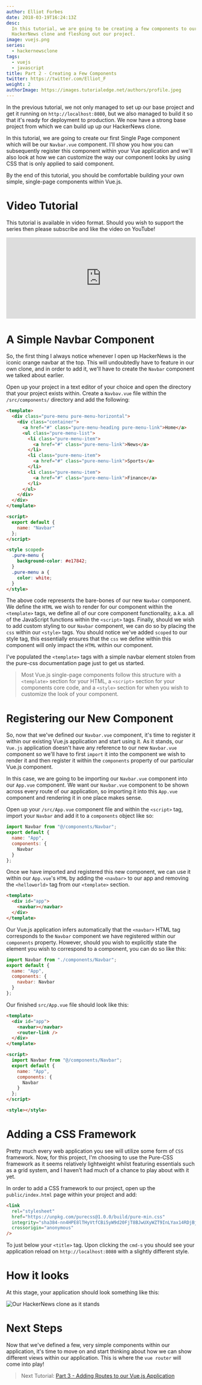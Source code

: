 ```yaml
---
author: Elliot Forbes
date: 2018-03-19T16:24:13Z
desc:
  In this tutorial, we are going to be creating a few components to our
  HackerNews clone and fleshing out our project.
image: vuejs.png
series:
  - hackernewsclone
tags:
  - vuejs
  - javascript
title: Part 2 - Creating a Few Components
twitter: https://twitter.com/Elliot_F
weight: 2
authorImage: https://images.tutorialedge.net/authors/profile.jpeg
---
```


In the previous tutorial, we not only managed to set up our base project and get
it running on `http://localhost:8080`, but we also managed to build it so that
it's ready for deployment to production. We now have a strong base project from
which we can build up up our HackerNews clone.

In this tutorial, we are going to create our first Single Page component which
will be our `Navbar.vue` component. I'll show you how you can subsequently
register this component within your Vue application and we'll also look at how
we can customize the way our component looks by using CSS that is only applied
to said component.

By the end of this tutorial, you should be comfortable building your own simple,
single-page components within Vue.js.

# Video Tutorial

This tutorial is available in video format. Should you wish to support the
series then please subscribe and like the video on YouTube!

<div style="position:relative;height:0;padding-bottom:42.76%"><iframe src="https://www.youtube.com/embed/FX1s4XBO0D4?ecver=2" style="position:absolute;width:100%;height:100%;left:0" width="842" height="360" frameborder="0" allow="autoplay; encrypted-media" allowfullscreen></iframe></div>

# A Simple Navbar Component

So, the first thing I always notice whenever I open up HackerNews is the iconic
orange navbar at the top. This will undoubtedly have to feature in our own
clone, and in order to add it, we'll have to create the `Navbar` component we
talked about earlier.

Open up your project in a text editor of your choice and open the directory that
your project exists within. Create a `Navbav.vue` file within the
`/src/components/` directory and add the following:

```html
<template>
  <div class="pure-menu pure-menu-horizontal">
    <div class="container">
      <a href="#" class="pure-menu-heading pure-menu-link">Home</a>
      <ul class="pure-menu-list">
        <li class="pure-menu-item">
          <a href="#" class="pure-menu-link">News</a>
        </li>
        <li class="pure-menu-item">
          <a href="#" class="pure-menu-link">Sports</a>
        </li>
        <li class="pure-menu-item">
          <a href="#" class="pure-menu-link">Finance</a>
        </li>
      </ul>
    </div>
  </div>
</template>

<script>
  export default {
    name: "Navbar"
  };
</script>

<style scoped>
  .pure-menu {
    background-color: #e17842;
  }
  .pure-menu a {
    color: white;
  }
</style>
```

The above code represents the bare-bones of our new `Navbar` component. We
define the `HTML` we wish to render for our component within the `<template>`
tags, we define all of our core component functionality, a.k.a. all of the
JavaScript functions within the `<script>` tags. Finally, should we wish to add
custom styling to our `Navbar` component, we can do so by placing the `css`
within our `<style>` tags. You should notice we've added `scoped` to our style
tag, this essentially ensures that the `css` we define within this component
will only impact the `HTML` within our component.

I've populated the `<template>` tags with a simple navbar element stolen from
the pure-css documentation page just to get us started.

> Most Vue.js single-page components follow this structure with a `<template>`
> section for your HTML, a `<script>` section for your components core code, and
> a `<style>` section for when you wish to customize the look of your component.

# Registering our New Component

So, now that we've defined our `Navbar.vue` component, it's time to register it
within our existing Vue.js application and start using it. As it stands, our
`Vue.js` application doesn't have any reference to our new `Navbar.vue`
component so we'll have to first `import` it into the component we wish to
render it and then register it within the `components` property of our
particular Vue.js component.

In this case, we are going to be importing our `Navbar.vue` component into our
`App.vue` component. We want our `Navbar.vue` component to be shown across every
route of our application, so importing it into this `App.vue` component and
rendering it in one place makes sense.

Open up your `/src/App.vue` component file and within the `<script>` tag, import
your `Navbar` and add it to a `components` object like so:

```js
import Navbar from "@/components/Navbar";
export default {
  name: "App",
  components: {
    Navbar
  }
};
```

Once we have imported and registered this new component, we can use it within
our `App.vue`'s `HTML` by adding the `<navbar>` to our app and removing the
`<helloworld>` tag from our `<template>` section.

```html
<template>
  <div id="app">
    <navbar></navbar>
  </div>
</template>
```

Our Vue.js application infers automatically that the `<navbar>` HTML tag
corresponds to the `Navbar` component we have registered within our `components`
property. However, should you wish to explicitly state the element you wish to
correspond to a component, you can do so like this:

```js
import Navbar from "./components/Navbar";
export default {
  name: "App",
  components: {
    navbar: Navbar
  }
};
```

Our finished `src/App.vue` file should look like this:

```html
<template>
  <div id="app">
    <navbar></navbar>
    <router-link />
  </div>
</template>

<script>
  import Navbar from "@/components/Navbar";
  export default {
    name: "App",
    components: {
      Navbar
    }
  };
</script>

<style></style>
```

# Adding a CSS Framework

Pretty much every web application you see will utilize some form of `CSS`
framework. Now, for this project, I'm choosing to use the Pure-CSS framework as
it seems relatively lightweight whilst featuring essentials such as a grid
system, and I haven't had much of a chance to play about with it yet.

In order to add a CSS framework to our project, open up the `public/index.html`
page within your project and add:

```html
<link
  rel="stylesheet"
  href="https://unpkg.com/purecss@1.0.0/build/pure-min.css"
  integrity="sha384-nn4HPE8lTHyVtfCBi5yW9d20FjT8BJwUXyWZT9InLYax14RDjBj46LmSztkmNP9w"
  crossorigin="anonymous"
/>
```

To just below your `<title>` tag. Upon clicking the `cmd-s` you should see your
application reload on `http://localhost:8080` with a slightly different style.

# How it looks

At this stage, your application should look something like this:

![Our HackerNews clone as it stands](https://images.tutorialedge.net/images/hackernews-clone/screenshot-03.png)

# Next Steps

Now that we've defined a few, very simple components within our application,
it's time to move on and start thinking about how we can show different views
within our application. This is where the `vue router` will come into play!

> Next Tutorial:
> [Part 3 - Adding Routes to our Vue.js Application](/projects/hacker-news-clone-vuejs/part-3-adding-a-few-routes/)
